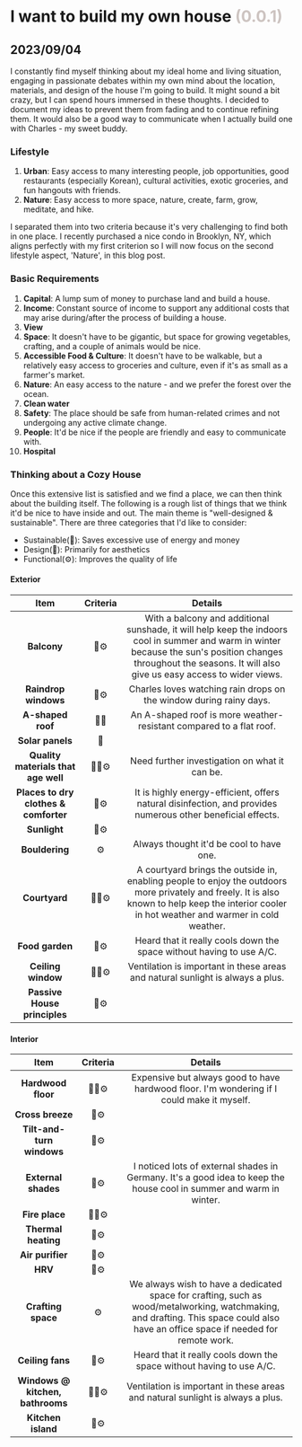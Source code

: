 # I want to build my own house <span style="color:#CDC4C1"> (0.0.1) </span>
## 2023/09/04

I constantly find myself thinking about my ideal home and living situation, engaging in passionate debates within my own mind about the location, materials, and design of the house I'm going to build. It might sound a bit crazy, but I can spend hours immersed in these thoughts. I decided to document my ideas to prevent them from fading and to continue refining them. It would also be a good way to communicate when I actually build one with Charles - my sweet buddy.

### Lifestyle
1. **Urban**: Easy access to many interesting people, job opportunities, good restaurants (especially Korean), cultural activities, exotic groceries, and fun hangouts with friends.
2. **Nature**: Easy access to more space, nature, create, farm, grow, meditate, and hike.

I separated them into two criteria because it's very challenging to find both in one place. I recently purchased a nice condo in Brooklyn, NY, which aligns perfectly with my first criterion so I will now focus on the second lifestyle aspect, 'Nature', in this blog post.

### Basic Requirements
1. **Capital**: A lump sum of money to purchase land and build a house.
2. **Income**: Constant source of income to support any additional costs that may arise during/after the process of building a house.
3. **View**
4. **Space**: It doesn't have to be gigantic, but space for growing vegetables, crafting, and a couple of animals would be nice.
5. **Accessible Food & Culture**: It doesn't have to be walkable, but a relatively easy access to groceries and culture, even if it's as small as a farmer's market.
6. **Nature**: An easy access to the nature - and we prefer the forest over the ocean.
7. **Clean water**
8. **Safety**: The place should be safe from human-related crimes and not undergoing any active climate change.
9. **People**: It'd be nice if the people are friendly and easy to communicate with.
10. **Hospital**

### Thinking about a Cozy House
Once this extensive list is satisfied and we find a place, we can then think about the building itself. The following is a rough list of things that we think it'd be nice to have inside and out. The main theme is "well-designed & sustainable". There are three categories that I'd like to consider:
- Sustainable(🌳): Saves excessive use of energy and money
- Design(💅): Primarily for aesthetics
- Functional(⚙️): Improves the quality of life

#### Exterior
| Item | Criteria | Details |
|:---:|:---:|:---:|
| **Balcony** | 🌳⚙️ | With a balcony and additional sunshade, it will help keep the indoors cool in summer and warm in winter because the sun's position changes throughout the seasons. It will also give us easy access to wider views. |
| **Raindrop windows** | 💅⚙️ | Charles loves watching rain drops on the window during rainy days. |
| **A-shaped roof** | 🌳💅 | An A-shaped roof is more weather-resistant compared to a flat roof. |
| **Solar panels** | 🌳 |  |
| **Quality materials that age well** | 🌳💅⚙️ | Need further investigation on what it can be. |
| **Places to dry clothes & comforter** | 🌳⚙️ | It is highly energy-efficient, offers natural disinfection, and provides numerous other beneficial effects. |
| **Sunlight** | 🌳⚙️ |  |
| **Bouldering** | ⚙️ | Always thought it'd be cool to have one. |
| **Courtyard** | 🌳💅⚙️ | A courtyard brings the outside in, enabling people to enjoy the outdoors more privately and freely. It is also known to help keep the interior cooler in hot weather and warmer in cold weather. |
| **Food garden** | 🌳⚙️ | Heard that it really cools down the space without having to use A/C. |
| **Ceiling window** | 🌳💅⚙️ | Ventilation is important in these areas and natural sunlight is always a plus. |
| **Passive House principles** | 🌳⚙️ |  |

#### Interior
| Item | Criteria | Details |
|:---:|:---:|:---:|
| **Hardwood floor** | 🌳💅⚙️ | Expensive but always good to have hardwood floor. I'm wondering if I could make it myself. |
| **Cross breeze** | 🌳⚙️ |  |
| **Tilt-and-turn windows** | 🌳⚙️ |  |
| **External shades** | 🌳⚙️ | I noticed lots of external shades in Germany. It's a good idea to keep the house cool in summer and warm in winter. |
| **Fire place** | 🌳💅⚙️ |  |
| **Thermal heating** | 🌳⚙️ |  |
| **Air purifier** | 🌳⚙️ |  |
| **HRV** | 🌳⚙️ |  |
| **Crafting space** | ⚙️ | We always wish to have a dedicated space for crafting, such as wood/metalworking, watchmaking, and drafting. This space could also have an office space if needed for remote work. |
| **Ceiling fans** | 🌳⚙️ | Heard that it really cools down the space without having to use A/C. |
| **Windows @ kitchen, bathrooms** | 🌳💅⚙️ | Ventilation is important in these areas and natural sunlight is always a plus. |
| **Kitchen island** | 💅⚙️ |  |